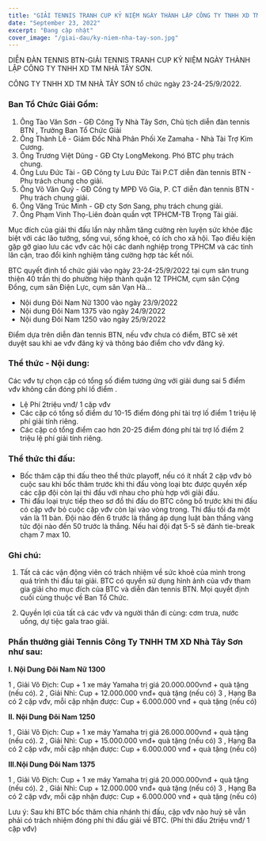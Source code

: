 ```yaml
---
title: "GIẢI TENNIS TRANH CUP KỶ NIỆM NGÀY THÀNH LẬP CÔNG TY TNHH XD TM NHÀ TÂY SƠN"
date: "September 23, 2022"
excerpt: "Đang cập nhật"
cover_image: "/giai-dau/ky-niem-nha-tay-son.jpg"
---
```


DIỄN ĐÀN TENNIS BTN-GIẢI TENNIS TRANH CUP KỶ NIỆM NGÀY THÀNH LẬP CÔNG TY TNHH XD TM NHÀ TÂY SƠN.

CÔNG TY TNHH XD TM NHÀ TÂY SƠN tổ chức ngày 23-24-25/9/2022.

### Ban Tổ Chức Giải Gồm:

1. Ông Tào Văn Sơn - GĐ Công Ty Nhà Tây Sơn, Chủ tịch diễn đàn tennis BTN , Trưởng Ban Tổ Chức Giải
2. Ông Thành Lê - Giám Đốc Nhà Phân Phối Xe Zamaha - Nhà Tài Trợ Kim Cương.
3. Ông Trương Việt Dũng - GĐ Cty LongMekong. Phó BTC phụ trách chung.
4. Ông Lưu Đức Tài - GĐ Công ty Lưu Đức Tài P.CT diễn đàn tennis BTN - Phụ trách chung cho giải.
5. Ông Võ Văn Quý - GĐ Công ty MPĐ Võ Gia, P. CT diễn đàn tennis BTN - Phụ trách chung giải.
6. Ông Văng Trúc Minh - GĐ cty Sơn Sang, phụ trách chung giải.
7. Ông Phạm Vinh Thọ-Liên đoàn quần vợt TPHCM-TB Trọng Tài giải.

Mục đích của giải thi đấu lần này nhằm tăng cường rèn luyện sức khỏe đặc biệt với các lão tướng, sống vui, sống khoẻ, có ích cho xã hội.
Tạo điều kiện gặp gỡ giao lưu các vđv các hội các danh nghiệp trong TPHCM và các tỉnh lân cận, trao đổi kinh nghiệm tăng cường hợp tác kết nối.

BTC quyết định tổ chức giải vào ngày 23-24-25/9/2022 tại cụm sân trung thiện 40 trần thị do phường hiệp thành quận 12 TPHCM, cụm sân Cộng Đồng, cụm sân Điện Lực, cụm sân Vạn Hà...

- Nội dung Đôi Nam Nữ 1300 vào ngày 23/9/2022
- Nội dung Đôi Nam 1375 vào ngày 24/9/2022
- Nội dung Đôi Nam 1250 vào ngày 25/9/2022

Điểm dựa trên diễn đàn tennis BTN, nếu vđv chưa có điểm, BTC sẽ xét duyệt sau khi ae vđv đăng ký và thông báo điểm cho vđv đăng ký.

### Thể thức - Nội dung:

Các vđv tự chọn cặp có tổng số điểm tương ứng với giải dung sai 5 điểm vđv không cần đóng phí lố điểm .

- Lệ Phí 2triệu vnđ/ 1 cặp vđv
- Các cặp có tổng số điểm dư 10-15 điểm đóng phí tài trợ lố điểm 1 triệu lệ phí giải tính riêng.
- Các cặp có tổng điểm cao hơn 20-25 điểm đóng phí tài trợ lố điểm 2 triệu lệ phí giải tính riêng.

### Thể thức thi đấu:

- Bốc thăm cặp thi đấu theo thể thức playoff, nếu có ít nhất 2 cặp vđv bỏ cuộc sau khi bốc thăm trước khi thi đấu vòng loại btc được quyền xếp các cặp đội còn lại thì đấu với nhau cho phù hợp với giải đấu.
- Thi đấu loại trực tiếp theo sơ đồ thi đấu do BTC công bố trước khi thi đấu có cặp vđv bỏ cuộc cặp vđv còn lại vào vòng trong. Thi đấu tối đa một ván là 11 bàn. Đội nào đến 6 trước là thắng áp dụng luật bàn thắng vàng tức đội nào đến 50 trước là thắng. Nếu hai đội đạt 5-5 sẽ đánh tie-break chạm 7 max 10.

### Ghi chú:

1. Tất cả các vận động viên có trách nhiệm về sức khoẻ của mình trong quá trình thi đấu tại giải. BTC có quyền sử dụng hình ảnh của vđv tham gia giải cho mục đích của BTC và diễn đàn tennis BTN. Mọi quyết định cuối cùng thuộc về Ban Tổ Chức.

2. Quyền lợi của tất cả các vđv và người thân đi cùng: cơm trưa, nước uống, dự tiệc gala trao giải.

### Phần thưởng giải Tennis Công Ty TNHH TM XD Nhà Tây Sơn như sau:

**I. Nội Dung Đôi Nam Nữ 1300**

1 , Giải Vô Địch: Cup + 1 xe máy Yamaha trị giá 20.000.000vnđ + quà tặng (nếu có).
2 , Giải Nhì: Cup + 12.000.000 vnđ+ quà tặng (nếu có)
3 , Hạng Ba có 2 cặp vđv, mỗi cặp nhận được: Cup + 6.000.000 vnđ + quà tặng (nếu có)

**II. Nội Dung Đôi Nam 1250**

1 , Giải Vô Địch: Cup + 1 xe máy Yamaha trị giá 26.000.000vnđ + quà tặng (nếu có).
2 , Giải Nhì: Cup + 15.000.000 vnđ+ quà tặng (nếu có)
3 , Hạng Ba có 2 cặp vđv, mỗi cặp nhận được: Cup + 6.000.000 vnđ + quà tặng (nếu có)

**III.Nội Dung Đôi Nam 1375**

1 , Giải Vô Địch: Cup + 1 xe máy Yamaha trị giá 20.000.000vnđ + quà tặng (nếu có).
2 , Giải Nhì: Cup + 12.000.000 vnđ+ quà tặng (nếu có)
3 , Hạng Ba có 2 cặp vđv, mỗi cặp nhận được: Cup + 6.000.000 vnđ + quà tặng (nếu có)

Lưu ý: Sau khi BTC bốc thăm chia nhánh thi đấu, cặp vđv nào huỷ sẽ vẫn phải có trách nhiệm đóng phí thi đấu giải về BTC.
(Phí thi đấu 2triệu vnđ/ 1 cặp vđv)
